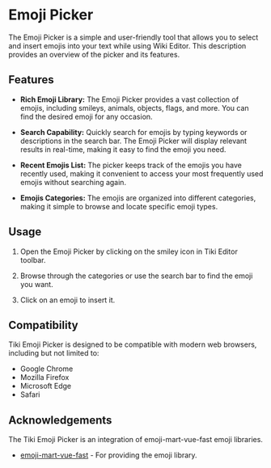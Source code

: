 # Emoji Picker

The Emoji Picker is a simple and user-friendly tool that allows you to select and insert emojis into your text while using Wiki Editor. This description provides an overview of the picker and its features.

## Features

- **Rich Emoji Library:** The Emoji Picker provides a vast collection of emojis, including smileys, animals, objects, flags, and more. You can find the desired emoji for any occasion.

- **Search Capability:** Quickly search for emojis by typing keywords or descriptions in the search bar. The Emoji Picker will display relevant results in real-time, making it easy to find the emoji you need.

- **Recent Emojis List:** The picker keeps track of the emojis you have recently used, making it convenient to access your most frequently used emojis without searching again.

- **Emojis Categories:** The emojis are organized into different categories, making it simple to browse and locate specific emoji types.


## Usage

1. Open the Emoji Picker by clicking on the smiley icon in Tiki Editor toolbar.

2. Browse through the categories or use the search bar to find the emoji you want.

3. Click on an emoji to insert it.

## Compatibility

Tiki Emoji Picker is designed to be compatible with modern web browsers, including but not limited to:

- Google Chrome
- Mozilla Firefox
- Microsoft Edge
- Safari

## Acknowledgements

The Tiki Emoji Picker is an integration of emoji-mart-vue-fast emoji libraries.
- [emoji-mart-vue-fast](https://www.npmjs.com/package/emoji-mart-vue-fast) - For providing the emoji library.